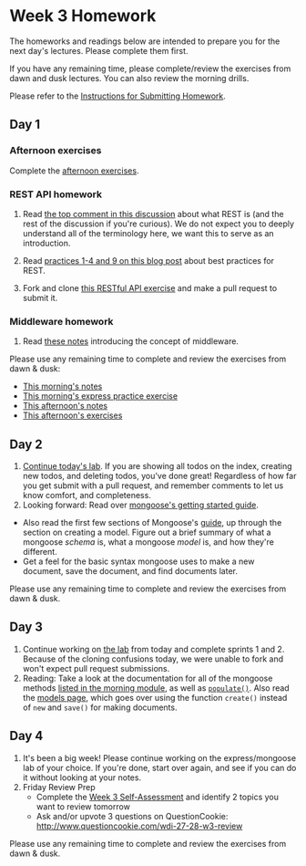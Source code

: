 # Week 3 Homework

The homeworks and readings below are intended to prepare you for the next day's lectures. Please complete them first.

If you have any remaining time, please complete/review the exercises from dawn and dusk lectures. You can also review the morning drills.

Please refer to the [Instructions for Submitting Homework](/how-to/homework-submission.md).


## Day 1

### Afternoon exercises

Complete the [afternoon exercises](https://github.com/SF-WDI-LABS/shared_modules/blob/master/02-express-mongo-crud/express-params-queries/27-28/exercises.md).

### REST API homework

1. Read [the top comment in this discussion](http://stackoverflow.com/questions/671118/what-exactly-is-restful-programming) about what REST is (and the rest of the discussion if you're curious). We do not expect you to deeply understand all of the terminology here, we want this to serve as an introduction.

1. Read [practices 1-4 and 9 on this blog post](http://blog.mwaysolutions.com/2014/06/05/10-best-practices-for-better-restful-api/) about best practices for REST.

1. Fork and clone [this RESTful API exercise](https://github.com/sf-wdi-27-28/restful-api-exercises) and make a pull request to submit it.

### Middleware homework

1. Read [these notes](https://github.com/SF-WDI-LABS/shared_modules/blob/master/02-express-mongo-crud/express-params-queries/27-28/middleware_reading.md) introducing the concept of middleware.

Please use any remaining time to complete and review the exercises from dawn & dusk:

* [This morning's notes](https://github.com/SF-WDI-LABS/shared_modules/tree/master/02-express-mongo-crud/intro-express/27-28)
* [This morning's express practice exercise](https://github.com/SF-WDI-LABS/express-intro)
* [This afternoon's notes](https://github.com/SF-WDI-LABS/shared_modules/tree/master/02-express-mongo-crud/express-params-queries/27-28)
* [This afternoon's exercises](https://github.com/SF-WDI-LABS/shared_modules/blob/master/02-express-mongo-crud/express-params-queries/27-28/exercises.md)

## Day 2

1. [Continue today's lab](https://github.com/sf-wdi-27-28/test-driven-todo-api).  If you are showing all todos on the index, creating new todos, and deleting todos, you've done great!  Regardless of how far you get submit with a pull request, and remember comments to let us know comfort, and completeness.
2. Looking forward: Read over [mongoose's getting started guide](http://mongoosejs.com/docs/).
  * Also read the first few sections of Mongoose's [guide](http://mongoosejs.com/docs/guide.html), up through the section on creating a model. Figure out a brief summary of what a mongoose _schema_ is, what a mongoose _model_ is, and how they're different.   
  * Get a feel for the basic syntax mongoose uses to make a new document, save the document, and find documents later.



Please use any remaining time to complete and review the exercises from dawn & dusk.


## Day 3

1. Continue working on [the lab](https://github.com/sf-wdi-27-28/mongoose-books-app) from today and complete sprints 1 and 2. Because of the cloning confusions today, we were unable to fork and won't expect pull request submissions.
1. Reading: Take a look at the documentation for all of the mongoose methods [listed in the morning module](https://github.com/SF-WDI-LABS/shared_modules/tree/master/02-express-mongo-crud/mongoose-intro/27-28#crud-operations-with-mongoose), as well as [`populate()`](http://mongoosejs.com/docs/populate.html). Also read the [models page](http://mongoosejs.com/docs/models.html#constructing-documents), which goes over using the function `create()` instead of `new` and `save()` for making documents.


## Day 4

1. It's been a big week! Please continue working on the express/mongoose lab of your choice. If you're done, start over again, and see if you can do it without looking at your notes.
2. Friday Review Prep
    - Complete the [Week 3 Self-Assessment](https://docs.google.com/forms/d/13KoUAJCiAXOiMXByPfgPhj0YyYmuE6ij3ZMxRSGi3t8/viewform) and identify 2 topics you want to review tomorrow
    - Ask and/or upvote 3 questions on QuestionCookie: http://www.questioncookie.com/wdi-27-28-w3-review

Please use any remaining time to complete and review the exercises from dawn & dusk.

<!--
## Day 5 - Weekend Homework

1. Reading
2. Weekend Lab

Please use any remaining time to review exercises/drills from the week! And don't forget to sleep!
-->
